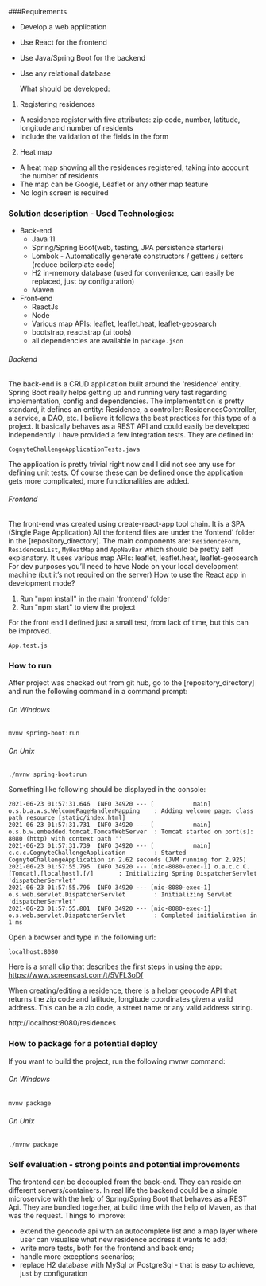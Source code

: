 ###Requirements
- Develop a web application
- Use React for the frontend
- Use Java/Spring Boot for the backend
- Use any relational database

  
  What should be developed:
1. Registering residences
- A residence register with five attributes: zip code, number, latitude, longitude and
  number of residents
- Include the validation of the fields in the form
2. Heat map
- A heat map showing all the residences registered, taking into account the number of
  residents
- The map can be Google, Leaflet or any other map feature
- No login screen is required

### Solution description - Used Technologies:
- Back-end
  - Java 11
  - Spring/Spring Boot(web, testing, JPA persistence starters)
  - Lombok - Automatically generate constructors / getters / setters (reduce boilerplate code)
  - H2 in-memory database (used for convenience, can easily be replaced, just by configuration)
  - Maven
- Front-end
  - ReactJs
  - Node
  - Various map APIs: leaflet, leaflet.heat, leaflet-geosearch
  - bootstrap, reactstrap (ui tools)
  - all dependencies are available in `package.json`

###### Backend
The back-end is a CRUD application built around the 'residence' entity. Spring Boot really helps getting up and running very fast regarding implementation, config and dependencies.
The implementation is pretty standard, it defines an entity: Residence, a controller: ResidencesController, a service, a DAO, etc. I believe it follows the best practices for this type of a project.
It basically behaves as a REST API and could easily be developed independently.
I have provided a few integration tests. They are defined in:
```
CognyteChallengeApplicationTests.java
```
The application is pretty trivial right now and I did not see any use for defining unit tests. Of course these can be defined once the application gets more complicated, more functionalities are added.
###### Frontend
The front-end was created using create-react-app tool chain. It is a SPA (Single Page Application)
All the fontend files are under the 'fontend' folder in the [repository_directory].
The main components are: `ResidenceForm`, `ResidencesList`, `MyHeatMap` and `AppNavBar` which should be pretty self explanatory.
It uses various map APIs: leaflet, leaflet.heat, leaflet-geosearch
For dev purposes you’ll need to have Node on your local development machine (but it’s not required on the server)
How to use the React app in development mode?

1) Run "npm install" in the main 'frontend' folder
2) Run "npm start" to view the project

For the front end I defined just a small test, from lack of time, but this can be improved.
```
App.test.js
```
### How to run
After project was checked out from git hub, go to the [repository_directory] and run the following command in a command prompt:
###### On Windows
```
mvnw spring-boot:run
```
###### On Unix
```
./mvnw spring-boot:run
```
Something like following should be displayed in the console:
```
2021-06-23 01:57:31.646  INFO 34920 --- [           main] o.s.b.a.w.s.WelcomePageHandlerMapping    : Adding welcome page: class path resource [static/index.html]
2021-06-23 01:57:31.731  INFO 34920 --- [           main] o.s.b.w.embedded.tomcat.TomcatWebServer  : Tomcat started on port(s): 8080 (http) with context path ''
2021-06-23 01:57:31.739  INFO 34920 --- [           main] c.c.c.CognyteChallengeApplication        : Started CognyteChallengeApplication in 2.62 seconds (JVM running for 2.925)
2021-06-23 01:57:55.795  INFO 34920 --- [nio-8080-exec-1] o.a.c.c.C.[Tomcat].[localhost].[/]       : Initializing Spring DispatcherServlet 'dispatcherServlet'
2021-06-23 01:57:55.796  INFO 34920 --- [nio-8080-exec-1] o.s.web.servlet.DispatcherServlet        : Initializing Servlet 'dispatcherServlet'
2021-06-23 01:57:55.801  INFO 34920 --- [nio-8080-exec-1] o.s.web.servlet.DispatcherServlet        : Completed initialization in 1 ms
```
Open a browser and type in the following url:
```
localhost:8080
```
Here is a small clip that describes the first steps in using the app:
https://www.screencast.com/t/5VFL3oDf

When creating/editing a residence, there is a helper geocode API that returns the zip code and latitude, longitude coordinates given a valid address. This can be a zip code, a street name or any valid address string.

http://localhost:8080/residences

### How to package for a potential deploy
If you want to build the project, run the following mvnw command:
###### On Windows
```
mvnw package
```
###### On Unix
```
./mvnw package
```

### Self evaluation - strong points and potential improvements
The frontend can be decoupled from the back-end. They can reside on different servers/containers.
In real life the backend could be a simple microservice with the help of Spring/Spring Boot that behaves as a REST Api.
They are bundled together, at build time with the help of Maven, as that was the request.
Things to improve:
- extend the geocode api with an autocomplete list and a map layer where user can visualise what new residence address it wants to add; 
- write more tests, both for the frontend and back end;
- handle more exceptions scenarios;
- replace H2 database with MySql or PostgreSql - that is easy to achieve, just by configuration
